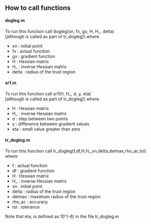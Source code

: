## How to call functions

#### dogleg.m
To run this function call dogleg(xn, fx, gx, H, H_, delta)\
[although is called as part of tr_dogleg]\\
where
- xn : initial point
- fx : actual function
- gx : gradient function
- H  : Hessian matrix
- H_ : inverse Hessian matrix
- delta : radius of the trust region

#### sr1.m
To run this function call sr1(H, H_, d, y, eta)\
[although is called as part of tr_dogleg]\\
where
- H  : Hessian matrix
- H_ : inverse Hessian matrix
- d  : step between two points
- y  : difference between gradient values
- eta : small value greater than zero

#### tr_dogleg.m
To run this function call tr_dogleg(f,df,H,H_,xn,delta,delmax,rho_ac,tol)\
where
- f  : actual function
- df : gradient function
- H  : Hessian matrix
- H_ : inverse Hessian matrix
- xn : initial point
- delta : radius of the trust region
- delmax : maximum radius of the trust region
- rho_ac : accuracy
- tol : tolerance

Note that eta, is defined as 10^(-6) in the file tr_dogleg.m
